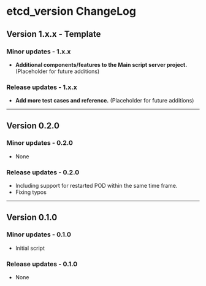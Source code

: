 # etcd_version ChangeLog

## Version 1.x.x - Template

### Minor updates - 1.x.x

- **Additional components/features to the Main script server project.** (Placeholder for future additions)

### Release updates - 1.x.x

- **Add more test cases and reference.** (Placeholder for future additions)

--------

## Version 0.2.0

### Minor updates - 0.2.0

- None

### Release updates - 0.2.0

- Including support for restarted POD within the same time frame.
- Fixing typos

--------

## Version 0.1.0

### Minor updates - 0.1.0

- Initial script

### Release updates - 0.1.0

- None

